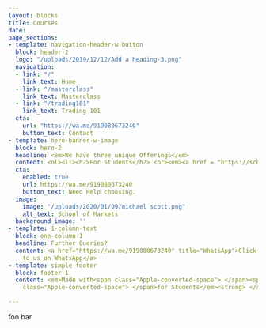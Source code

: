 ```yaml
---
layout: blocks
title: Courses
date: 
page_sections:
- template: navigation-header-w-button
  block: header-2
  logo: "/uploads/2019/12/12/Add a heading-3.png"
  navigation:
  - link: "/"
    link_text: Home
  - link: "/masterclass"
    link_text: Masterclass
  - link: "/trading101"
    link_text: Trading 101
  cta:
    url: "https://wa.me/919080673240"
    button_text: Contact
- template: hero-banner-w-image
  block: hero-2
  headline: <em>We have three unique Offerings</em>
  content: <ol><li><h2>For Students</h2> <br><em><a href = "https://schoolofmarkets.github.io/trading101">Trading 101 - A grassroots program</a></em></li><br><li><h2>The next level </h2> <br><em><a href = "https://schoolofmarkets.github.io/masterclass">Trading Masterclass - A comprehensive trading program</em></a></li><br><li><h2>For Investing needs </h2> <br><em><a href = "https://rzp.io/l/SMvalueinvesting">Value Investing - The pocket course of Sensible Investing</a></em></li></ol>
  cta:
    enabled: true
    url: https://wa.me/919080673240
    button_text: Need Help choosing.
  image:
    image: "/uploads/2020/01/09/michael scott.png"
    alt_text: School of Markets
  background_image: ''
- template: 1-column-text
  block: one-column-1
  headline: Further Queries?
  content: <a href="https://wa.me/919080673240" title="WhatsApp">Click here to reach
    to us on WhatsApp</a>
- template: simple-footer
  block: footer-1
  content: <em>Made with<span class="Apple-converted-space"> </span><span class="love">Love</span><span
    class="Apple-converted-space"> </span>for Students</em><strong> </strong>❤︎

---
```

foo bar
